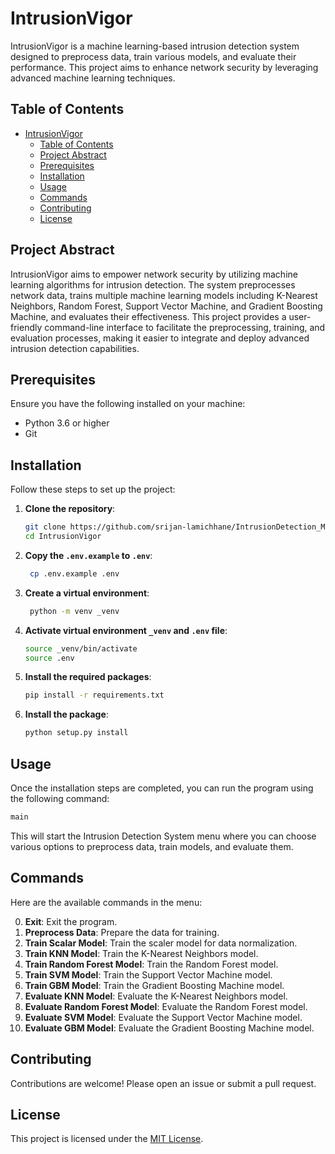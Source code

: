 # IntrusionVigor

IntrusionVigor is a machine learning-based intrusion detection system designed to preprocess data, train various models, and evaluate their performance. This project aims to enhance network security by leveraging advanced machine learning techniques.

## Table of Contents

- [IntrusionVigor](#intrusionvigor)
  - [Table of Contents](#table-of-contents)
  - [Project Abstract](#project-abstract)
  - [Prerequisites](#prerequisites)
  - [Installation](#installation)
  - [Usage](#usage)
  - [Commands](#commands)
  - [Contributing](#contributing)
  - [License](#license)

## Project Abstract

IntrusionVigor aims to empower network security by utilizing machine learning algorithms for intrusion detection. The system preprocesses network data, trains multiple machine learning models including K-Nearest Neighbors, Random Forest, Support Vector Machine, and Gradient Boosting Machine, and evaluates their effectiveness. This project provides a user-friendly command-line interface to facilitate the preprocessing, training, and evaluation processes, making it easier to integrate and deploy advanced intrusion detection capabilities.

## Prerequisites

Ensure you have the following installed on your machine:

- Python 3.6 or higher
- Git

## Installation

Follow these steps to set up the project:

1. **Clone the repository**:
   ```zsh
   git clone https://github.com/srijan-lamichhane/IntrusionDetection_ML.git
   cd IntrusionVigor
   ```
2. **Copy the `.env.example` to `.env`**:
   ```zsh
    cp .env.example .env
   ```
3. **Create a virtual environment**:
   ```zsh
    python -m venv _venv
   ```
4. **Activate virtual environment `_venv` and `.env` file**:
    ```zsh
    source _venv/bin/activate
    source .env
    ```
5. **Install the required packages**:
    ```zsh
    pip install -r requirements.txt
    ```
6. **Install the package**:
    ```zsh
    python setup.py install
    ```

## Usage

Once the installation steps are completed, you can run the program using the following command:

```zsh
main
```

This will start the Intrusion Detection System menu where you can choose various options to preprocess data, train models, and evaluate them.

## Commands

Here are the available commands in the menu:

0. **Exit**: Exit the program.
1. **Preprocess Data**: Prepare the data for training.
2. **Train Scalar Model**: Train the scaler model for data normalization.
3. **Train KNN Model**: Train the K-Nearest Neighbors model.
4. **Train Random Forest Model**: Train the Random Forest model.
5. **Train SVM Model**: Train the Support Vector Machine model.
6. **Train GBM Model**: Train the Gradient Boosting Machine model.
7. **Evaluate KNN Model**: Evaluate the K-Nearest Neighbors model.
8. **Evaluate Random Forest Model**: Evaluate the Random Forest model.
9. **Evaluate SVM Model**: Evaluate the Support Vector Machine model.
10. **Evaluate GBM Model**: Evaluate the Gradient Boosting Machine model.

## Contributing

Contributions are welcome! Please open an issue or submit a pull request.

## License

This project is licensed under the [MIT License](LICENSE).                          